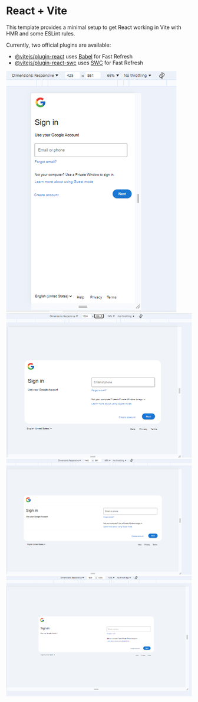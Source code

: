# React + Vite

This template provides a minimal setup to get React working in Vite with HMR and some ESLint rules.

Currently, two official plugins are available:

- [@vitejs/plugin-react](https://github.com/vitejs/vite-plugin-react/blob/main/packages/plugin-react/README.md) uses [Babel](https://babeljs.io/) for Fast Refresh
- [@vitejs/plugin-react-swc](https://github.com/vitejs/vite-plugin-react-swc) uses [SWC](https://swc.rs/) for Fast Refresh

![Alt Text](./src/assets//google425x861.png)
![Alt Text](./src/assets//google1024x768.png)
![Alt Text](./src/assets//google1440x861.png)
![Alt Text](./src/assets//google1920x1080.png)

